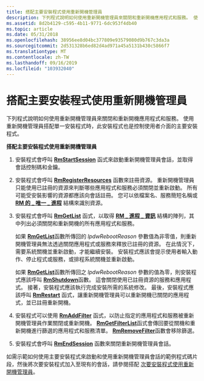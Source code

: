 ```yaml
---
title: 搭配主要安裝程式使用重新開機管理員
description: 下列程式說明如何使用重新開機管理員來關閉和重新開機應用程式和服務。 使用重新開機管理員搭配單一安裝程式時，此安裝程式也是控制使用者介面的主要安裝程式。
ms.assetid: 8d2b4129-c595-4b11-9771-6dc953f4db40
ms.topic: article
ms.date: 05/31/2018
ms.openlocfilehash: 38956ee8d04bc377809e93579080d9b767c3da3a
ms.sourcegitcommit: 2d531328b6ed82d4ad971a45a5131b430c5866f7
ms.translationtype: MT
ms.contentlocale: zh-TW
ms.lasthandoff: 09/16/2019
ms.locfileid: "103932040"
---
```

# <a name="using-restart-manager-with-a-primary-installer"></a>搭配主要安裝程式使用重新開機管理員

下列程式說明如何使用重新開機管理員來關閉和重新開機應用程式和服務。 使用重新開機管理員搭配單一安裝程式時，此安裝程式也是控制使用者介面的主要安裝程式。

**搭配主要安裝程式使用重新開機管理員**

1.  安裝程式會呼叫 [**RmStartSession**](/windows/desktop/api/RestartManager/nf-restartmanager-rmstartsession) 函式來啟動重新開機管理員會話，並取得會話控制碼和金鑰。
2.  安裝程式會呼叫 [**RmRegisterResources**](/windows/desktop/api/RestartManager/nf-restartmanager-rmregisterresources) 函數來註冊資源。 重新開機管理員只能使用已註冊的資源來判斷哪些應用程式和服務必須關閉並重新啟動。 所有可能受安裝影響的資源都應該向會話註冊。 您可以依檔案名、服務簡短名稱或 [**RM 的 \_ 唯一 \_ 進程**](/windows/desktop/api/RestartManager/ns-restartmanager-rm_unique_process) 結構來識別資源。
3.  安裝程式會呼叫 [**RmGetList**](/windows/desktop/api/RestartManager/nf-restartmanager-rmgetlist) 函式，以取得 [**RM \_ 進程 \_ 資訊**](/windows/desktop/api/RestartManager/ns-restartmanager-rm_process_info) 結構的陣列，其中列出必須關閉和重新開機的所有應用程式和服務。

    如果 [**RmGetList**](/windows/desktop/api/RestartManager/nf-restartmanager-rmgetlist)函數所傳回的 *lpdwRebootReason* 參數值為非零值，則重新開機管理員無法透過關閉應用程式或服務來釋放已註冊的資源。 在此情況下，需要系統關機並重新啟動，才能繼續安裝。 安裝程式應該會提示使用者輸入動作、停止程式或服務，或排程系統關機並重新啟動。

    如果 [**RmGetList**](/windows/desktop/api/RestartManager/nf-restartmanager-rmgetlist)函數所傳回之 *lpdwRebootReason* 參數的值為零，則安裝程式應該呼叫 [**RmShutdown**](/windows/desktop/api/RestartManager/nf-restartmanager-rmshutdown)函數。 這會關閉使用已註冊資源的服務和應用程式。 接著，安裝程式應該執行完成安裝所需的系統修改。 最後，安裝程式應該呼叫 [**RmRestart**](/windows/desktop/api/RestartManager/nf-restartmanager-rmrestart) 函式，讓重新開機管理員可以重新開機已關閉的應用程式，並已註冊重新開機。

4.  安裝程式可以使用 [**RmAddFilter**](/windows/desktop/api/RestartManager/nf-restartmanager-rmaddfilter) 函式，以防止指定的應用程式和服務被重新開機管理員作業關閉或重新開機。 [**RmGetFilterList**](/windows/desktop/api/RestartManager/nf-restartmanager-rmgetfilterlist)函式會傳回要從關機和重新開機進行篩選的應用程式和服務清單。 [**RmRemoveFilter**](/windows/desktop/api/RestartManager/nf-restartmanager-rmremovefilter)函數會移除篩選。
5.  安裝程式會呼叫 [**RmEndSession**](/windows/desktop/api/RestartManager/nf-restartmanager-rmendsession) 函數來關閉重新開機管理員會話。

如需示範如何使用主要安裝程式來啟動和使用重新開機管理員會話的範例程式碼片段，然後將次要安裝程式加入至現有的會話，請參閱搭配 [次要安裝程式使用重新開機管理員](using-restart-manager-with-a-secondary-installer.md)。

 

 




